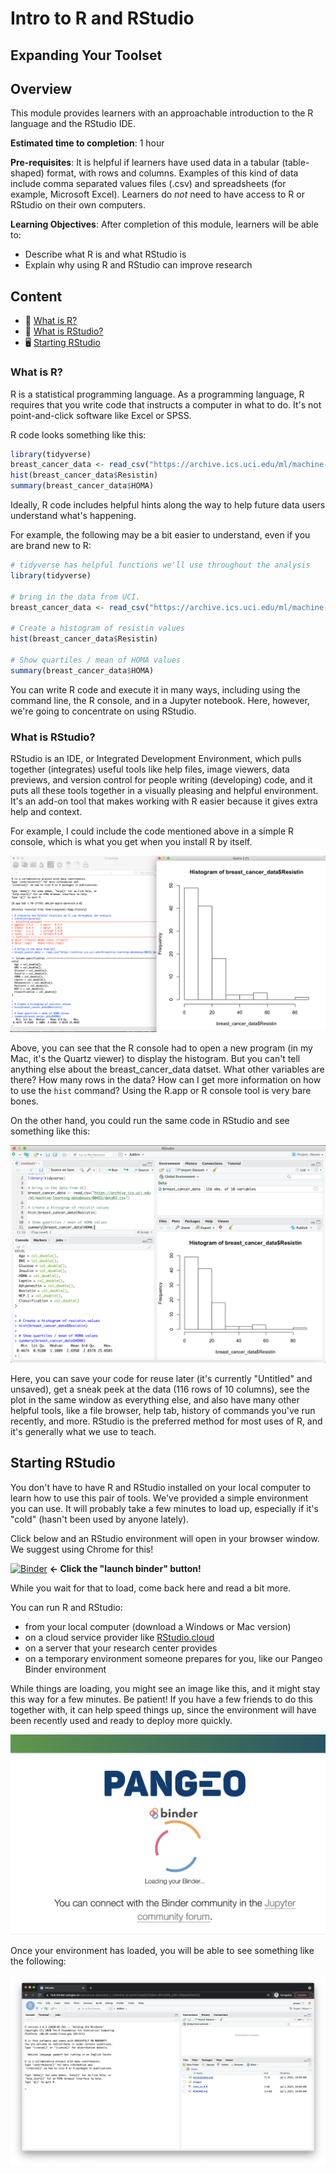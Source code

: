 # Intro to R and RStudio
## Expanding Your Toolset

## Overview

This module provides learners with an approachable introduction to the R language and the RStudio IDE.

**Estimated time to completion**: 1 hour

**Pre-requisites**: It is helpful if learners have used data in a tabular (table-shaped) format, with rows and columns.  Examples of this kind of data include comma separated values files (.csv) and spreadsheets (for example, Microsoft Excel).  Learners do *not* need to have access to R or RStudio on their own computers.

**Learning Objectives**:  After completion of this module, learners will be able to:

* Describe what R is and what RStudio is
* Explain why using R and RStudio can improve research

## Content

* :book:  [What is R?](#what-is-r)
* :book: [What is RStudio?](#what-is-rstudio)
* :desktop_computer: [Starting RStudio](#starting-rstudio)


### What is R?

R is a statistical programming language.  As a programming language, R requires that you write code that instructs a computer in what to do.  It's not point-and-click software like Excel or SPSS.

R code looks something like this:

```R
library(tidyverse)
breast_cancer_data <- read_csv("https://archive.ics.uci.edu/ml/machine-learning-databases/00451/dataR2.csv")
hist(breast_cancer_data$Resistin)
summary(breast_cancer_data$HOMA)
```

Ideally, R code includes helpful hints along the way to help future data users understand what's happening.

For example, the following may be a bit easier to understand, even if you are brand new to R:

```R
# tidyverse has helpful functions we'll use throughout the analysis
library(tidyverse)

# bring in the data from UCI.
breast_cancer_data <- read_csv("https://archive.ics.uci.edu/ml/machine-learning-databases/00451/dataR2.csv")

# Create a histogram of resistin values
hist(breast_cancer_data$Resistin)

# Show quartiles / mean of HOMA values
summary(breast_cancer_data$HOMA)
```

You can write R code and execute it in many ways, including using the command line, the R console, and in a Jupyter notebook.  Here, however, we're going to concentrate on using RStudio.

### What is RStudio?

RStudio is an IDE, or Integrated Development Environment, which pulls together (integrates) useful tools like help files, image viewers,  data previews, and version control for people writing (developing) code, and it puts all these tools together in a visually pleasing and helpful environment.  It's an add-on tool that makes working with R easier because it gives extra help and context.

For example, I could include the code mentioned above in a simple R console, which is what you get when you install R by itself.

![R.app, or the R Console](https://github.com/arcus/education_r_intensive/blob/main/images/r_console.png?raw=true)

Above, you can see that the R console had to open a new program (in my Mac, it's the Quartz viewer) to display the histogram.  But you can't tell anything else about the breast_cancer_data datset.  What other variables are there?  How many rows in the data?  How can I get more information on how to use the `hist` command?  Using the R.app or R console tool is very bare bones.

On the other hand, you could run the same code in RStudio and see something like this:

![RStudio](https://github.com/arcus/education_r_intensive/blob/main/images/rstudio.png?raw=true)

Here, you can save your code for reuse later (it's currently "Untitled" and unsaved), get a sneak peek at the data (116 rows of 10 columns), see the plot in the same window as everything else, and also have many other helpful tools, like a file browser, help tab, history of commands you've run recently, and more.  RStudio is the preferred method for most uses of R, and it's generally what we use to teach.

## Starting RStudio

You don't have to have R and RStudio installed on your local computer to learn how to use this pair of tools.  We've provided a simple environment you can use.  It will probably take a few minutes to load up, especially if it's "cold" (hasn't been used by anyone lately).

Click below and an RStudio environment will open in your browser window.  We suggest using Chrome for this!

[![Binder](https://binder.pangeo.io/badge_logo.svg)](https://binder.pangeo.io/v2/gh/arcus/education_r_intensive/main?urlpath=rstudio) **← Click the "launch binder" button!**

While you wait for that to load, come back here and read a bit more.

You can run R and RStudio:

* from your local computer (download a Windows or Mac version)
* on a cloud service provider like [RStudio.cloud](https://rstudio.cloud)
* on a server that your research center provides
* on a temporary environment someone prepares for you, like our Pangeo Binder environment

While things are loading, you might see an image like this, and it might stay this way for a few minutes.  Be patient!  If you have a few friends to do this together with, it can help speed things up, since the environment will have been recently used and ready to deploy more quickly.

![Pangeo Load Screen](https://github.com/arcus/education_r_intensive/blob/main/images/pangeo.png?raw=true)

Once your environment has loaded, you will be able to see something like the following:

![Pangeo Load Screen](https://github.com/arcus/education_r_intensive/blob/main/images/rstudio_pangeo.png?raw=true)
